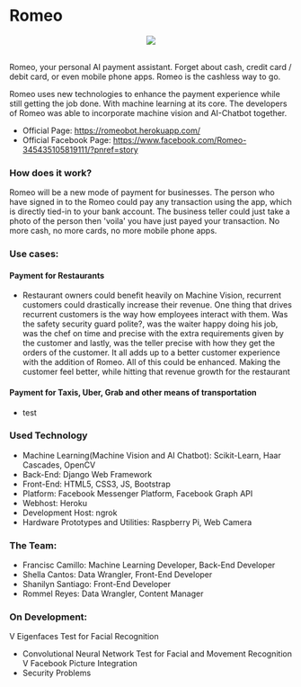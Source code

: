 # Romeo

<div align="center">
  <img src="https://romeobot.herokuapp.com/static/home/img/Romeo.png"><br><br>
</div>

Romeo, your personal AI payment assistant. Forget about cash, credit card / debit card, or even mobile phone apps. Romeo is the cashless way to go.

Romeo uses new technologies to enhance the payment experience while still getting the job done. With machine learning at its core. The developers of Romeo was able to incorporate machine vision and AI-Chatbot together. 

* Official Page: https://romeobot.herokuapp.com/
* Official Facebook Page: https://www.facebook.com/Romeo-345435105819111/?pnref=story

### How does it work?

Romeo will be a new mode of payment for businesses. The person who have signed in to the Romeo could pay any transaction using the app, which is directly tied-in to your bank account. The business teller could just take a photo of the person then 'voila' you have just payed your transaction. No more cash, no more cards, no more mobile phone apps.

### Use cases:

#### Payment for Restaurants
* Restaurant owners could benefit heavily on Machine Vision, recurrent customers could drastically increase their revenue. One thing that drives recurrent customers is the way how employees interact with them. Was the safety security guard polite?, was the waiter happy doing his job, was the chef on time and precise with the extra requirements given by the customer and lastly, was the teller precise with how they get the orders of the customer. It all adds up to a better customer experience with the addition of Romeo. All of this could be enhanced. Making the customer feel better, while hitting that revenue growth for the restaurant

#### Payment for Taxis, Uber, Grab and other means of transportation
* test

### Used Technology

* Machine Learning(Machine Vision and AI Chatbot): Scikit-Learn, Haar Cascades, OpenCV
* Back-End: Django Web Framework
* Front-End: HTML5, CSS3, JS, Bootstrap
* Platform: Facebook Messenger Platform, Facebook Graph API
* Webhost: Heroku
* Development Host: ngrok
* Hardware Prototypes and Utilities: Raspberry Pi, Web Camera

### The Team:

* Francisc Camillo: Machine Learning Developer, Back-End Developer
* Shella Cantos: Data Wrangler, Front-End Developer
* Shanilyn Santiago: Front-End Developer
* Rommel Reyes: Data Wrangler, Content Manager

### On Development:

V Eigenfaces Test for Facial Recognition
* Convolutional Neural Network Test for Facial and Movement Recognition
V Facebook Picture Integration
* Security Problems
